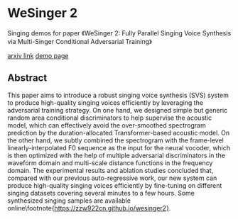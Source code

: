 # WeSinger 2
Singing demos for paper 《WeSinger 2: Fully Parallel Singing Voice Synthesis via Multi-Singer Conditional Adversarial Training》

[arxiv link](https://arxiv.org/pdf/2207.01886.pdf) 
[demo page](https://zzw922cn.github.io/wesinger2) 

## Abstract
This paper aims to introduce a robust singing voice synthesis (SVS) system to produce high-quality singing voices efficiently by leveraging the adversarial training strategy. On one hand, we designed simple but generic random area conditional discriminators to help supervise the acoustic model, which can effectively avoid the over-smoothed spectrogram prediction by the duration-allocated Transformer-based acoustic model. On the other hand, we subtly combined the spectrogram with the frame-level linearly-interpolated F0 sequence as the input for the neural vocoder, which is then optimized with the help of multiple adversarial discriminators in the waveform domain and multi-scale distance functions in the frequency domain. The experimental results and ablation studies concluded that, compared with our previous auto-regressive work, our new system can produce high-quality singing voices efficiently by fine-tuning on different singing datasets covering several minutes to a few hours. Some synthesized singing samples are available online\footnote{https://zzw922cn.github.io/wesinger2}.

